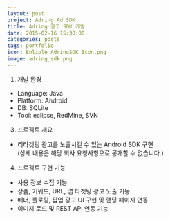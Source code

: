 ```yaml
---
layout: post
project: Adring Ad SDK
title: Adring 광고 SDK 개발
date: 2015-02-16 15:30:00 
categories: posts 
tags: portfolio
icon: Enliple_AdringSDK_Icon.png
image: adring_sdk.png
---
```


1) 개발 환경  
 - Language: Java  
 - Platform: Android  
 - DB: SQLite  
 - Tool: eclipse, RedMine, SVN  

3) 프로젝트 개요  
 - 리타겟팅 광고를 노출시킬 수 있는 Android SDK 구현  
   (상세 내용은 해당 회사 요청사항으로 공개할 수 없습니다.)  

4) 프로젝트 구현 기능  
 - 사용 정보 수집 기능  
 - 상품, 키워드, URL, 앱 타겟팅 광고 노출 기능  
 - 배너, 플로팅, 팝업 광고 UI 구현 및 랜딩 페이지 연동  
 - 이미지 로드 및 REST API 연동 기능   
